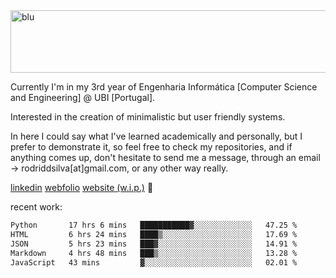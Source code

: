 
<img width="1415" height="100" alt="blu" src="https://github.com/rdsilva01/rdsilva01/assets/101207588/deb060e5-d035-4f09-b511-e3f50605b207">

Currently I'm in my 3rd year of Engenharia Informática [Computer Science and Engineering] @ UBI [Portugal].

Interested in the creation of minimalistic but user friendly systems.

In here I could say what I've learned academically and personally, but I prefer to demonstrate it, so feel free to check my repositories, and if anything comes up, don't hesitate to send me a message, through an email -> rodriddsilva[at]gmail.com, or any other way really.

[linkedin](https://www.linkedin.com/in/rodrigo-silva-455b291bb/)
[webfolio](https://rdsilva01.github.io/portfolio-resume)
[website (w.i.p.)](https://rdsilva01.github.io/) 🏁

<!-- ![](https://komarev.com/ghpvc/?username=rdsilva01) -->

recent work:
<!--START_SECTION:waka-->

```txt
Python       17 hrs 6 mins   ███████████▓░░░░░░░░░░░░░   47.25 %
HTML         6 hrs 24 mins   ████▒░░░░░░░░░░░░░░░░░░░░   17.69 %
JSON         5 hrs 23 mins   ███▓░░░░░░░░░░░░░░░░░░░░░   14.91 %
Markdown     4 hrs 48 mins   ███▒░░░░░░░░░░░░░░░░░░░░░   13.28 %
JavaScript   43 mins         ▓░░░░░░░░░░░░░░░░░░░░░░░░   02.01 %
```

<!--END_SECTION:waka-->

